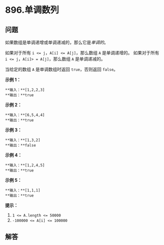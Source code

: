 # 896.单调数列

## 问题

如果数组是单调递增或单调递减的，那么它是*单调的*。

如果对于所有 `i <= j`，`A[i] <= A[j]`，那么数组 `A` 是单调递增的。 如果对于所有 `i <= j`，`A[i]> = A[j]`，那么数组 `A` 是单调递减的。

当给定的数组 `A` 是单调数组时返回 `true`，否则返回 `false`。

**示例 1：**

```
**输入：**[1,2,2,3]
**输出：**true

```

**示例 2：**

```
**输入：**[6,5,4,4]
**输出：**true

```

**示例 3：**

```
**输入：**[1,3,2]
**输出：**false

```

**示例 4：**

```
**输入：**[1,2,4,5]
**输出：**true

```

**示例 5：**

```
**输入：**[1,1,1]
**输出：**true

```

**提示：**

1. `1 <= A.length <= 50000`
2. `-100000 <= A[i] <= 100000`



## 解答

